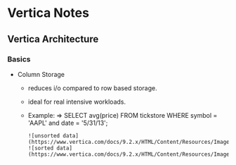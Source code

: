 # Vertica Notes

## Vertica Architecture

### Basics

- Column Storage

  - reduces i/o compared to row based storage.
  - ideal for real intensive workloads.
  - Example: => SELECT avg(price) FROM tickstore WHERE symbol = 'AAPL' and date = '5/31/13';

        ![unsorted data](https://www.vertica.com/docs/9.2.x/HTML/Content/Resources/Images/ConceptsGuide/cluster_storage.png=100x100)
        ![sorted data](https://www.vertica.com/docs/9.2.x/HTML/Content/Resources/Images/ConceptsGuide/cluster_storage.png=100x100)
